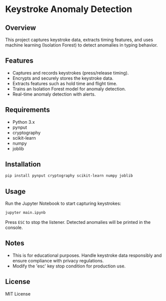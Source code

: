 # Keystroke Anomaly Detection

## Overview
This project captures keystroke data, extracts timing features, and uses machine learning (Isolation Forest) to detect anomalies in typing behavior. 

## Features
- Captures and records keystrokes (press/release timing).
- Encrypts and securely stores the keystroke data.
- Extracts features such as hold time and flight time.
- Trains an Isolation Forest model for anomaly detection.
- Real-time anomaly detection with alerts.

## Requirements
- Python 3.x
- pynput
- cryptography
- scikit-learn
- numpy
- joblib

## Installation
```bash
pip install pynput cryptography scikit-learn numpy joblib
```

## Usage
Run the Jupyter Notebook to start capturing keystrokes:
```bash
jupyter main.ipynb
```
Press `ESC` to stop the listener. Detected anomalies will be printed in the console.

## Notes
- This is for educational purposes. Handle keystroke data responsibly and ensure compliance with privacy regulations.
- Modify the 'esc' key stop condition for production use.

## License
MIT License

